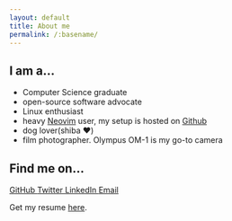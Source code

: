 ```yaml
---
layout: default
title: About me
permalink: /:basename/
---
```


## I am a...
* Computer Science graduate
* open-source software advocate
* Linux enthusiast
* heavy [Neovim](https://neovim.io/) user, my setup is hosted on [Github](https://github.com/lamcw/dotfiles/tree/master/nvim)
* dog lover(shiba :heart:)
* film photographer. Olympus OM-1 is my go-to camera

## Find me on...
<div class="flex flex-column flex-row-ns items-center-ns justify-between">
  <a class="w-25" href="https://www.github.com/lamcw">
    <i class="fab fa-github ph1"></i>GitHub
  </a>
  <a class="w-25" href="https://www.twitter.com/lamcw">
    <i class="fab fa-twitter ph1"></i>Twitter
  </a>
  <a class="w-25" href="https://www.linkedin.com/in/thomaslamcw/">
    <i class="fab fa-linkedin ph1"></i>LinkedIn
  </a>
  <a class="w-25" href="mailto:thomas@lamcw.com">
    <i class="fas fa-envelope ph1"></i>Email
  </a>
</div>

Get my resume [here](https://github.com/lamcw/resume/releases/latest/download/resume.pdf).
